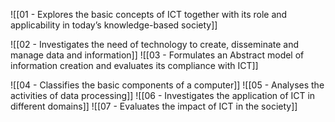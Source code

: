 
![[01 - Explores the basic concepts of ICT together with its role and applicability in today’s knowledge-based society]]

![[02 - Investigates the need of technology to create, disseminate and manage data and information]]
![[03 - Formulates an Abstract model of information creation and evaluates its compliance with ICT]]

![[04 - Classifies the basic components of a computer]]
![[05 - Analyses the activities of data processing]]
![[06 - Investigates the application of ICT in different domains]]
![[07 - Evaluates the impact of ICT in the society]]